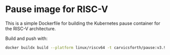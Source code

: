 # Pause image for RISC-V

This is a simple Dockerfile for building the Kubernetes pause container for the RISC-V architecture.

Build and push with:
```bash
docker buildx build --platform linux/riscv64 -t carvicsforth/pause:v3.9-v1.27.2 --push .
```
